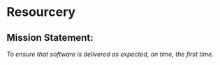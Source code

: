 # Resourcery

## Mission Statement:
_To ensure that software is delivered as expected, on time, the first time._
